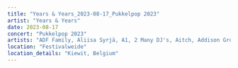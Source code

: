 ```yaml
---
title: "Years & Years_2023-08-17_Pukkelpop 2023"
artist: "Years & Years"
date: 2023-08-17
concert: "Pukkelpop 2023"
artists: "ADF Family, Aliisa Syrjä, A1, 2 Many DJ's, Aitch, Addison Groove, Anfisa Letyago, Ahadadream, Belako, Bombay Bicycle Club, AR/CO, Anna Puu, Antti Autio, Aqua, Angel Olsen, 911, Aba Shanti-I"
location: "Festivalweide"
location_details: "Kiewit, Belgium"
---
```


